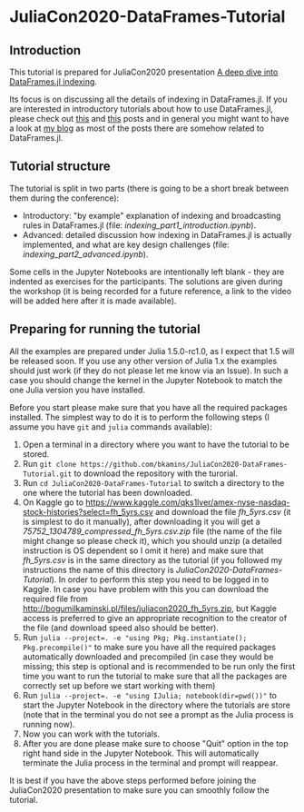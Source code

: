 # JuliaCon2020-DataFrames-Tutorial

## Introduction

This tutorial is prepared for JuliaCon2020 presentation [A deep dive into
DataFrames.jl indexing](https://pretalx.com/juliacon2020/talk/8SFYHK/).

Its focus is on discussing all the details of indexing in DataFrames.jl. If you
are interested in introductory tutorials about how to use DataFrames.jl, please
check out
[this](https://bkamins.github.io/julialang/2020/05/25/data-frames-part1.html)
and
[this](https://bkamins.github.io/julialang/2020/05/30/data-frames-part2.html)
posts and in general you might want to have a look at [my
blog](https://bkamins.github.io/) as most of the posts there are somehow related
to DataFrames.jl.

## Tutorial structure

The tutorial is split in two parts (there is going to be a short break between
them during the conference):

* Introductory: "by example" explanation of indexing and broadcasting
  rules in DataFrames.jl (file: *indexing_part1_introduction.ipynb*).
* Advanced: detailed discussion how indexing in DataFrames.jl
  is actually implemented, and what are key design challenges
  (file: *indexing_part2_advanced.ipynb*).

Some cells in the Jupyter Notebooks are intentionally left blank - they are
indented as exercises for the participants. The solutions are given during the
workshop (it is being recorded for a future reference, a link to the video will
be added here after it is made available).

## Preparing for running the tutorial

All the examples are prepared under Julia 1.5.0-rc1.0, as I expect that 1.5 will
be released soon. If you use any other version of Julia 1.x the examples should
just work (if they do not please let me know via an Issue). In such a case you
should change the kernel in the Jupyter Notebook to match the one Julia version
you have installed.

Before you start please make sure that you have all the required packages
installed. The simplest way to do it is to perform the following steps
(I assume you have `git` and `julia` commands available):

1. Open a terminal in a directory where you want to have the tutorial to be
   stored.
2. Run `git clone https://github.com/bkamins/JuliaCon2020-DataFrames-Tutorial.git`
   to download the repository with the turorial.
3. Run `cd JuliaCon2020-DataFrames-Tutorial` to switch a directory to the one
   where the tutorial has been downloaded.
4. On Kaggle go to
   https://www.kaggle.com/qks1lver/amex-nyse-nasdaq-stock-histories?select=fh_5yrs.csv
   and download the file *fh_5yrs.csv* (it is simplest to do it manually),
   after downloading it you will get a *75752_1304789_compressed_fh_5yrs.csv.zip*
   file (the name of the file might change so please check it), which you should
   unzip (a detailed instruction is OS dependent so I omit it here) and make
   sure that *fh_5yrs.csv* is in the same directory as the tutorial (if you
   followed my instructions the name of this directory is
   *JuliaCon2020-DataFrames-Tutorial*). In order to perform this step you
   need to be logged in to Kaggle. In case you have problem with this you can
   download the required file from
   http://bogumilkaminski.pl/files/juliacon2020_fh_5yrs.zip,
   but Kaggle access is preferred to give an appropriate recognition to the
   creator of the file (and download speed also should be better).
5. Run `julia --project=. -e "using Pkg; Pkg.instantiate(); Pkg.precompile()"`
   to make sure you have all the required packages automatically downloaded
   and precompiled (in case they would be missing; this step is optional and
   is recommended to be run only the first time you want to run the tutorial
   to make sure that all the packages are correctly set up before we start
   working with them)
6. Run `julia --project=. -e "using IJulia; notebook(dir=pwd())"` to start the
   Jupyter Notebook in the directory where the tutorials are store (note that
   in the terminal you do not see a prompt as the Julia process is running
   now).
7. Now you can work with the tutorials.
8. After you are done please make sure to choose "Quit" option in the top right
   hand side in the Jupyter Notebook. This will automatically terminate the
   Julia process in the terminal and prompt will reappear.

It is best if you have the above steps performed before joining the JuliaCon2020
presentation to make sure you can smoothly follow the tutorial.
